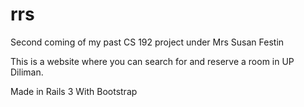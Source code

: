 rrs
===

Second coming of my past CS 192 project under Mrs Susan Festin

This is a website where you can search for and reserve a room in UP Diliman.

Made in Rails 3
With Bootstrap